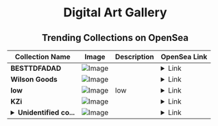 <div align="center">

# Digital Art Gallery

## Trending Collections on OpenSea

| Collection Name                       | Image                                                                                     | Description                       | OpenSea Link                                                                                          |
|---------------------------------------|-------------------------------------------------------------------------------------------|-----------------------------------|--------------------------------------------------------------------------------------------------------|
| **BESTTDFADAD** | ![Image](https://i.seadn.io/s/raw/files/991b50f925cdf288ef859b75cd2ae60c.png?w=500&auto=format?w=200&auto=format) |  | <details><summary>Link</summary>[BESTTDFADAD](https://opensea.io/collection/besttdfadad)</details> |
| **Wilson Goods** | ![Image](https://i.seadn.io/s/raw/files/043002d3338215c837db71146cba8083.png?w=500&auto=format?w=200&auto=format) |  | <details><summary>Link</summary>[Wilson Goods](https://opensea.io/collection/wilson-goods)</details> |
| **low** | ![Image](https://i.seadn.io/s/raw/files/31f25b57bde8048109af6b538d66c454.png?w=500&auto=format?w=200&auto=format) | low | <details><summary>Link</summary>[low](https://opensea.io/collection/low-49)</details> |
| **KZi** | ![Image](https://i.seadn.io/s/raw/files/0522f50bb39ba2e562d7919376ddf478.jpg?w=500&auto=format?w=200&auto=format) |  | <details><summary>Link</summary>[KZi](https://opensea.io/collection/kzi-2)</details> |
| **<details><summary>Unidentified co...</summary>Unidentified contract fe6febcd-cd13-45e7-983f-3d66d7bcac5b</details>** | ![Image](https://i.seadn.io/s/raw/files/cf57d187551dd413e4295042fa0b97b2.jpg?w=500&auto=format?w=200&auto=format) |  | <details><summary>Link</summary>[Unidentified contract fe6febcd-cd13-45e7-983f-3d66d7bcac5b](https://opensea.io/collection/unidentified-contract-fe6febcd-cd13-45e7-983f-3d66)</details> |

</div>